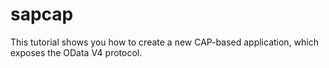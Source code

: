 # sapcap
This tutorial shows you how to create a new CAP-based application, which exposes the OData V4 protocol.
